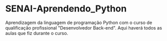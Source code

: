 # SENAI-Aprendendo_Python
Aprendizagem da linguagem de programação Python com o curso de qualificação profissional "Desenvolvedor Back-end". Aqui haverá todos as aulas que fiz durante o curso.

